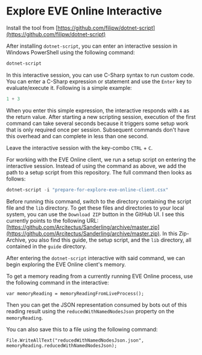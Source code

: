 # Explore EVE Online Interactive

Install the tool from [https://github.com/filipw/dotnet-script](https://github.com/filipw/dotnet-script)

After installing `dotnet-script`, you can enter an interactive session in Windows PowerShell using the following command:

```PowerShell
dotnet-script
```

In this interactive session, you can use C-Sharp syntax to run custom code. You can enter a C-Sharp expression or statement and use the `Enter` key to evaluate/execute it. Following is a simple example:

```PowerShell
1 + 3
```

When you enter this simple expression, the interactive responds with `4` as the return value. After starting a new scripting session, execution of the first command can take several seconds because it triggers some setup work that is only required once per session. Subsequent commands don't have this overhead and can complete in less than one second.

Leave the interactive session with the key-combo `CTRL` + `C`.

For working with the EVE Online client, we run a setup script on entering the interactive session. Instead of using the command as above, we add the path to a setup script from this repository. The full command then looks as follows:

```PowerShell
dotnet-script -i "prepare-for-explore-eve-online-client.csx"
```

Before running this command, switch to the directory containing the script file and the `lib` directory. To get these files and directories to your local system, you can use the `Download ZIP` button in the GitHub UI. I see this currently points to the following URL: [https://github.com/Arcitectus/Sanderling/archive/master.zip](https://github.com/Arcitectus/Sanderling/archive/master.zip). In this Zip-Archive, you also find this guide, the setup script, and the `lib` directory, all contained in the `guide` directory.

After entering the `dotnet-script` interactive with said command, we can begin exploring the EVE Online client's memory.

To get a memory reading from a currently running EVE Online process, use the following command in the interactive:

```dotnet-script
var memoryReading = memoryReadingFromLiveProcess();
```

Then you can get the JSON representation consumed by bots out of this reading result using the `reducedWithNamedNodesJson` property on the `memoryReading`.

You can also save this to a file using the following command:

```dotnet-script
File.WriteAllText("reducedWithNamedNodesJson.json", memoryReading.reducedWithNamedNodesJson);
```
